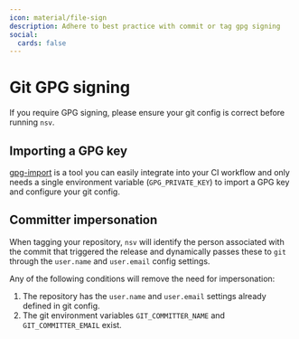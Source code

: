 ```yaml
---
icon: material/file-sign
description: Adhere to best practice with commit or tag gpg signing
social:
  cards: false
---
```


# Git GPG signing

If you require GPG signing, please ensure your git config is correct before running `nsv`.

## Importing a GPG key

[gpg-import](https://github.com/purpleclay/gpg-import) is a tool you can easily integrate into your CI workflow and only needs a single environment variable (`GPG_PRIVATE_KEY`) to import a GPG key and configure your git config.

## Committer impersonation

When tagging your repository, `nsv` will identify the person associated with the commit that triggered the release and dynamically passes these to `git` through the `user.name` and `user.email` config settings.

Any of the following conditions will remove the need for impersonation:

1. The repository has the `user.name` and `user.email` settings already defined in git config.
1. The git environment variables `GIT_COMMITTER_NAME` and `GIT_COMMITTER_EMAIL` exist.
